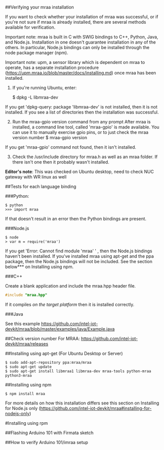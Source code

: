 ##Verifying your mraa installation

If you want to check whether your installation of mraa was successful, or if you're not sure if mraa is already installed, there are several methods available for verification.

Important note:  mraa is built in C with SWIG bindings to C++, Python, Java, and Node.js.  Installation in one doesn't guarantee installation in any of the others.  In particular, Node.js bindings can only be installed through the node package manager (npm).

Important note: upm, a sensor library which is dependent on mraa to operate, has a separate installation procedure (https://upm.mraa.io/blob/master/docs/installing.md) once mraa has been installed.

1. If you're running Ubuntu, enter:

	$ dpkg -L libmraa-dev
	
If you get 'dpkg-query: package 'libmraa-dev' is not installed, then it is not installed.  If you see a list of directories then the installation was successful.

2. Run the mraa-gpio version command from any prompt
After mraa is installed, a command line tool, called 'mraa-gpio' is made available.  You can use it to manually exercise gpio pins, or to just check the mraa version number
	$ mraa-gpio version
	
If you get 'mraa-gpio' command not found, then it isn't installed.

3. Check the /usr/include directory for mraa.h as well as an mraa folder.  If there isn't one then it probably wasn't installed.

**Editor's note**: This was checked on Ubuntu desktop, need to check NUC gateway with WR linux as well

##Tests for each language binding

###Python:

	$ python
	>>> import mraa

If that doesn't result in an error then the Python bindings are present.  

###Node.js

	$ node
	> var m = require('mraa')
	
If you get 'Error: Cannot find module 'mraa' ' , then the Node.js bindings haven't been installed.  If you've installed mraa using apt-get and the ppa package, then the Node.js bindings will not be included. See the section below*** on Installing using npm.

###C++

Create a blank application and include the mraa.hpp header file.

```C++
#include "mraa.hpp"
```

If it compiles *on the target platform* then it is installed correctly.

###Java

See this example https://github.com/intel-iot-devkit/mraa/blob/master/examples/java/Example.java 

##Check version number
	For MRAA: https://github.com/intel-iot-devkit/mraa/releases 
		
##Installing using apt-get (For Ubuntu Desktop or Server)

	$ sudo add-apt-repository ppa:mraa/mraa
	$ sudo apt-get update
	$ sudo apt-get install libmraa1 libmraa-dev mraa-tools python-mraa python3-mraa

##Installing using npm

	$ npm install mraa

For more details on how this installation differs see this section on Installing for Node.js only (https://github.com/intel-iot-devkit/mraa#installing-for-nodejs-only) 

#Installing using rpm

##Flashing Arduino 101 with Firmata sketch


##How to verify Arduino 101/imraa setup



